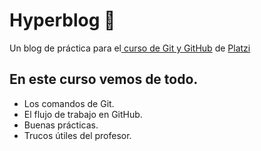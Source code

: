 # Hyperblog 🚀
Un blog de práctica para el[ curso de Git y GitHub](https://platzi.com/cursos/git-github/ " curso de Git y GitHub") de [Platzi](https://platzi.com/ "Platzi")

## En este curso vemos de todo.
* Los comandos de Git.
* El flujo de trabajo en GitHub.
* Buenas prácticas.
* Trucos útiles del profesor.

